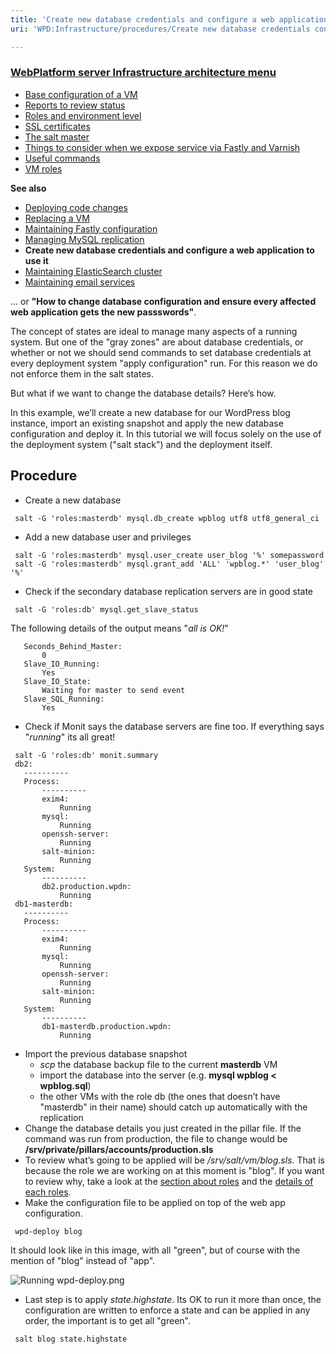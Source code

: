 ```yaml
---
title: 'Create new database credentials and configure a web application to use it'
uri: 'WPD:Infrastructure/procedures/Create new database credentials configure a web application to use it'

---
```

### [WebPlatform server Infrastructure architecture menu](/WPD:Infrastructure/architecture)

-   [Base configuration of a VM](/WPD:Infrastructure/architecture/Base_configuration_of_a_VM)
-   [Reports to review status](/WPD:Infrastructure/architecture/Reports_to_review_status)
-   [Roles and environment level](/WPD:Infrastructure/architecture/Roles_and_environment_level)
-   [SSL certificates](/WPD:Infrastructure/architecture/SSL_certificates)
-   [The salt master](/WPD:Infrastructure/architecture/The_salt_master)
-   [Things to consider when we expose service via Fastly and Varnish](/WPD:Infrastructure/architecture/Things_to_consider_when_we_expose_service_via_Fastly_and_Varnish)
-   [Useful commands](/WPD:Infrastructure/architecture/Useful_commands)
-   [VM roles](/WPD:Infrastructure/architecture/VM_roles)

**See also**

-   [Deploying code changes](/WPD:Infrastructure/procedures/Deploying_code_changes)
-   [Replacing a VM](/WPD:Infrastructure/procedures/Replacing_a_VM)
-   [Maintaining Fastly configuration](/WPD:Infrastructure/procedures/Maintaining_Varnish_or_Fastly_configuration)
-   [Managing MySQL replication](/WPD:Infrastructure/procedures/Managing_MySQL_replication)
-   **Create new database credentials and configure a web application to use it**
-   [Maintaining ElasticSearch cluster](/WPD:Infrastructure/procedures/Maintaining_ElasticSearch_cluster)
-   [Maintaining email services](/WPD:Infrastructure/procedures/Maintaining_email_services)

... or **"How to change database configuration and ensure every affected web application gets the new passswords"**.

The concept of states are ideal to manage many aspects of a running system. But one of the "gray zones" are about database credentials, or whether or not we should send commands to set database credentials at every deployment system "apply configuration" run. For this reason we do not enforce them in the salt states.

But what if we want to change the database details? Here’s how.

In this example, we’ll create a new database for our WordPress blog instance, import an existing snapshot and apply the new database configuration and deploy it. In this tutorial we will focus solely on the use of the deployment system ("salt stack") and the deployment itself.

## Procedure

-   Create a new database

<!-- -->

     salt -G 'roles:masterdb' mysql.db_create wpblog utf8 utf8_general_ci

-   Add a new database user and privileges

<!-- -->

     salt -G 'roles:masterdb' mysql.user_create user_blog '%' somepassword
     salt -G 'roles:masterdb' mysql.grant_add 'ALL' 'wpblog.*' 'user_blog' '%'

-   Check if the secondary database replication servers are in good state

<!-- -->

     salt -G 'roles:db' mysql.get_slave_status

The following details of the output means "*all is OK!*"

       Seconds_Behind_Master:
           0
       Slave_IO_Running:
           Yes
       Slave_IO_State:
           Waiting for master to send event
       Slave_SQL_Running:
           Yes

-   Check if Monit says the database servers are fine too. If everything says "*running*" its all great!

<!-- -->

     salt -G 'roles:db' monit.summary
     db2:
       ----------
       Process:
           ----------
           exim4:
               Running
           mysql:
               Running
           openssh-server:
               Running
           salt-minion:
               Running
       System:
           ----------
           db2.production.wpdn:
               Running
     db1-masterdb:
       ----------
       Process:
           ----------
           exim4:
               Running
           mysql:
               Running
           openssh-server:
               Running
           salt-minion:
               Running
       System:
           ----------
           db1-masterdb.production.wpdn:
               Running

-   Import the previous database snapshot
    -   *scp* the database backup file to the current **masterdb** VM
    -   import the database into the server (e.g. **mysql wpblog \< wpblog.sql**)
    -   the other VMs with the role db (the ones that doesn’t have "masterdb" in their name) should catch up automatically with the replication
-   Change the database details you just created in the pillar file. If the command was run from production, the file to change would be **/srv/private/pillars/accounts/production.sls**
-   To review what’s going to be applied will be */srv/salt/vm/blog.sls*. That is because the role we are working on at this moment is "blog". If you want to review why, take a look at the [section about roles](/WPD:Infrastructure/architecture/Roles_and_environment_level) and the [details of each roles](/WPD:Infrastructure/architecture/VM_roles).
-   Make the configuration file to be applied on top of the web app configuration.

<!-- -->

     wpd-deploy blog

It should look like in this image, with all "green", but of course with the mention of "blog" instead of "app".

![Running wpd-deploy.png](/WPD/assets/public/0/0d/Running_wpd-deploy.png)

-   Last step is to apply *state.highstate*. Its OK to run it more than once, the configuration are written to enforce a state and can be applied in any order, the important is to get all "green".

<!-- -->

     salt blog state.highstate
